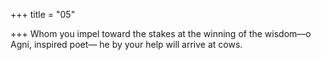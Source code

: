+++
title = "05"

+++
Whom you impel toward the stakes at the winning of the
wisdom—o Agni, inspired poet—
he by your help will arrive at cows.